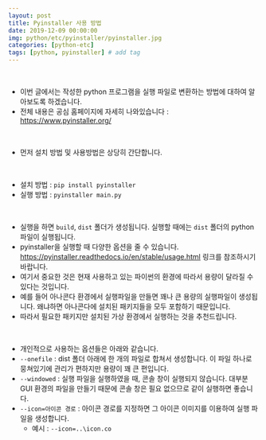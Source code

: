```yaml
---
layout: post
title: Pyinstaller 사용 방법
date: 2019-12-09 00:00:00
img: python/etc/pyinstaller/pyinstaller.jpg
categories: [python-etc] 
tags: [python, pyinstaller] # add tag
---
```


<br>

- 이번 글에서는 작성한 python 프로그램을 실행 파일로 변환하는 방법에 대하여 알아보도록 하겠습니다.
- 전체 내용은 공심 홈페이지에 자세히 나와있습니다 : https://www.pyinstaller.org/

<br>

- 먼저 설치 방법 및 사용방법은 상당히 간단합니다.

<br>

- 설치 방법 : `pip install pyinstaller`
- 실행 방법 : `pyinstaller main.py`

<br>

- 실행을 하면 `build`, `dist` 폴더가 생성됩니다. 실행할 때에는 `dist` 폴더의 python 파일이 실행됩니다.
- pyinstaller을 실행할 때 다양한 옵션을 줄 수 있습니다. https://pyinstaller.readthedocs.io/en/stable/usage.html 링크를 참조하시기 바랍니다.
- 여기서 중요한 것은 현재 사용하고 있는 파이썬의 환경에 따라서 용량이 달라질 수 있다는 것입니다.
- 예를 들어 아나콘다 환경에서 실행파일을 만들면 꽤나 큰 용량의 실행파일이 생성됩니다. 왜냐하면 아나콘다에 설치된 패키지들을 모두 포함하기 때문입니다.
- 따라서 필요한 패키지만 설치된 가상 환경에서 실행하는 것을 추천드립니다.

<br>

- 개인적으로 사용하는 옵션들은 아래와 같습니다.
- `--onefile` : dist 폴더 아래에 한 개의 파일로 합쳐서 생성합니다. 이 파일 하나로 뭉쳐있기에 관리가 편하지만 용량이 꽤 큰 편입니다.
- `--windowed` : 실행 파일을 실행하였을 때, 콘솔 창이 실행되지 않습니다. 대부분 GUI 환경의 파일을 만들기 때문에 콘솔 창은 필요 없으므로 같이 실행하면 좋습니다.
- `--icon=아이콘 경로` : 아이콘 경로를 지정하면 그 아이콘 이미지를 이용하여 실행 파일을 생성합니다. 
    - 예시 : `--icon=..\icon.co`